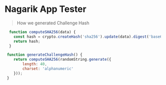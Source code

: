 # Nagarik App Tester

> How we generated Challenge Hash

```javascript
  function computeSHA256(data) {
    const hash = crypto.createHash('sha256').update(data).digest('base64');
    return hash;
  }

 function generateChallengeHash() {
    return computeSHA256(randomString.generate({
        length: 40,
        charset: 'alphanumeric'
    }));
 }
```